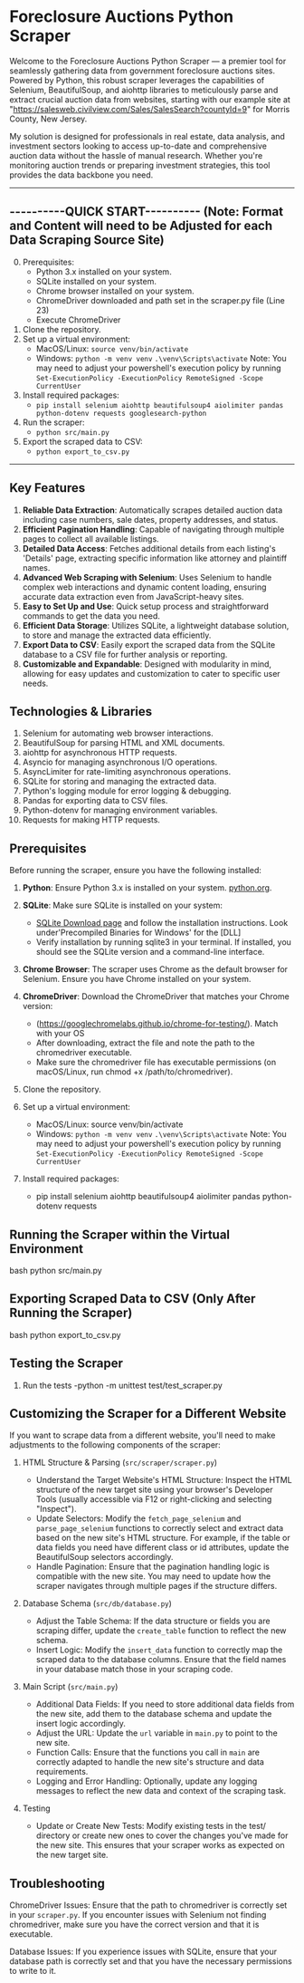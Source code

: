 # Foreclosure Auctions Python Scraper

Welcome to the Foreclosure Auctions Python Scraper — a premier tool for
seamlessly gathering data from government foreclosure auctions sites.
Powered by Python, this robust scraper leverages the capabilities of
Selenium, BeautifulSoup, and aiohttp libraries to meticulously parse and
extract crucial auction data from websites, starting with our example
site at "https://salesweb.civilview.com/Sales/SalesSearch?countyId=9"
for Morris County, New Jersey.

My solution is designed for professionals in real estate, data analysis,
and investment sectors looking to access up-to-date and comprehensive
auction data without the hassle of manual research. Whether you're
monitoring auction trends or preparing investment strategies, this tool
provides the data backbone you need.

---

## ----------QUICK START---------- (Note: Format and Content will need to be Adjusted for each Data Scraping Source Site)

0. Prerequisites:
   - Python 3.x installed on your system.
   - SQLite installed on your system.
   - Chrome browser installed on your system.
   - ChromeDriver downloaded and path set in the scraper.py file (Line 23)
   - Execute ChromeDriver
1. Clone the repository.
2. Set up a virtual environment:
   - MacOS/Linux: `source venv/bin/activate`
   - Windows: `python -m venv venv` 
              `.\venv\Scripts\activate`
              Note: You may need to adjust your powershell's execution policy by running `Set-ExecutionPolicy -ExecutionPolicy RemoteSigned -Scope CurrentUser`
3. Install required packages:
   - `pip install selenium aiohttp beautifulsoup4 aiolimiter pandas python-dotenv requests googlesearch-python`
4. Run the scraper:
   - `python src/main.py`
5. Export the scraped data to CSV:
   - `python export_to_csv.py`

---

## Key Features

1.  **Reliable Data Extraction**: Automatically scrapes detailed auction data
    including case numbers, sale dates, property addresses, and status.
2.  **Efficient Pagination Handling**: Capable of navigating through multiple pages
    to collect all available listings.
3.  **Detailed Data Access**: Fetches additional details from each listing's
    'Details'
    page, extracting specific information like attorney and plaintiff names.
4.  **Advanced Web Scraping with Selenium**: Uses Selenium to handle complex web
    interactions and dynamic content loading, ensuring accurate data extraction even
    from JavaScript-heavy sites.
5.  **Easy to Set Up and Use**: Quick setup process and straightforward commands
    to get the data you need.
6.  **Efficient Data Storage**: Utilizes SQLite, a lightweight database solution,
    to store and manage the extracted data efficiently.
7.  **Export Data to CSV**: Easily export the scraped data from the SQLite database
    to a CSV file for further analysis or reporting.
8.  **Customizable and Expandable**: Designed with modularity in mind, allowing
    for easy updates and customization to cater to specific user needs.

## Technologies & Libraries

1.  Selenium for automating web browser interactions.
2.  BeautifulSoup for parsing HTML and XML documents.
3.  aiohttp for asynchronous HTTP requests.
4.  Asyncio for managing asynchronous I/O operations.
5.  AsyncLimiter for rate-limiting asynchronous operations.
6.  SQLite for storing and managing the extracted data.
7.  Python's logging module for error logging & debugging.
8.  Pandas for exporting data to CSV files.
9.  Python-dotenv for managing environment variables.
10. Requests for making HTTP requests.

## Prerequisites

Before running the scraper, ensure you have the following installed:

1. **Python**: Ensure Python 3.x is installed on your system. [python.org](https://www.python.org/downloads/).
2. **SQLite**: Make sure SQLite is installed on your system:

   - [SQLite Download page](https://sqlite.org/download.html) and follow the installation instructions.
     Look under'Precompiled Binaries for Windows' for the [DLL]
   - Verify installation by running sqlite3 in your terminal. If installed, you should see the SQLite version and a command-line interface.

3. **Chrome Browser**: The scraper uses Chrome as the default browser for Selenium.
   Ensure you have Chrome installed on your system.

4. **ChromeDriver**: Download the ChromeDriver that matches your Chrome version:

   - (https://googlechromelabs.github.io/chrome-for-testing/). Match with your OS
   - After downloading, extract the file and note the path to the chromedriver executable.
   - Make sure the chromedriver file has executable permissions (on macOS/Linux, run chmod +x /path/to/chromedriver).

5. Clone the repository.
6. Set up a virtual environment:
   - MacOS/Linux: source venv/bin/activate
   - Windows: `python -m venv venv` 
              `.\venv\Scripts\activate`
              Note: You may need to adjust your powershell's execution policy by running `Set-ExecutionPolicy -ExecutionPolicy RemoteSigned -Scope CurrentUser`
7. Install required packages:
   - pip install selenium aiohttp beautifulsoup4 aiolimiter pandas python-dotenv requests

## Running the Scraper within the Virtual Environment

bash
python src/main.py

## Exporting Scraped Data to CSV (Only After Running the Scraper)

bash
python export_to_csv.py

## Testing the Scraper

1.  Run the tests
    -python -m unittest test/test_scraper.py

## Customizing the Scraper for a Different Website

If you want to scrape data from a different website, you'll need to make adjustments to the following components of the scraper:

1. HTML Structure & Parsing (`src/scraper/scraper.py`)

   - Understand the Target Website's HTML Structure: Inspect the HTML structure of the new target site using your browser's Developer Tools (usually accessible via F12 or right-clicking and selecting "Inspect").
   - Update Selectors: Modify the `fetch_page_selenium` and `parse_page_selenium` functions to correctly select and extract data based on the new site's HTML structure.
     For example, if the table or data fields you need have different class or id attributes, update the BeautifulSoup selectors accordingly.
   - Handle Pagination: Ensure that the pagination handling logic is compatible with the new site. You may need to update how the scraper navigates through multiple pages if the structure differs.

2. Database Schema (`src/db/database.py`)

   - Adjust the Table Schema: If the data structure or fields you are scraping differ, update the `create_table` function to reflect the new schema.
   - Insert Logic: Modify the `insert_data` function to correctly map the scraped data to the database columns. Ensure that the field names in your database match those in your scraping code.

3. Main Script (`src/main.py`)

   - Additional Data Fields: If you need to store additional data fields from the new site, add them to the database schema and update the insert logic accordingly.
   - Adjust the URL: Update the `url` variable in `main.py` to point to the new site.
   - Function Calls: Ensure that the functions you call in `main` are correctly adapted to handle the new site's structure and data requirements.
   - Logging and Error Handling: Optionally, update any logging messages to reflect the new data and context of the scraping task.

4. Testing
   - Update or Create New Tests: Modify existing tests in the test/ directory or create new ones to cover the changes you've made for the new site. This ensures that your scraper works as expected on the new target site.

## Troubleshooting

ChromeDriver Issues: Ensure that the path to chromedriver is correctly set in your `scraper.py`. If you encounter issues with Selenium not finding chromedriver, make sure you have the correct version and that it is executable.

Database Issues: If you experience issues with SQLite, ensure that your database path is correctly set and that you have the necessary permissions to write to it.
